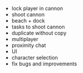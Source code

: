 - lock player in cannon
- shoot cannon
- beach + dock
- tasks to shoot cannon
- duplicate without copy
- multiplayer
- proximity chat
- UI
- character selection
- fix bugs and improvements
